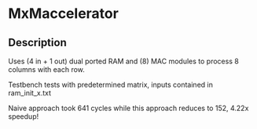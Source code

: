 # MxMaccelerator

## Description
Uses (4 in + 1 out) dual ported RAM and (8) MAC modules to process 8 columns with each row.

Testbench tests with predetermined matrix, inputs contained in ram_init_x.txt

Naive approach took 641 cycles while this approach reduces to 152, 4.22x speedup!
